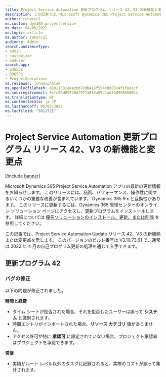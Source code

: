 ```yaml
---
title: Project Service Automation 更新プログラム リリース 42、V3 の新機能と変更点
description: この記事では、Microsoft Dynamics 365 Project Service Automation 更新リリース 42、V3 で利用可能な機能と修正を一覧表示します。
author: ruhercul
ms.custom: dyn365-projectservice
ms.date: 04/05/2022
ms.topic: article
ms.author: ruhercul
audience: Admin
search.audienceType:
- admin
- customizer
- enduser
search.app:
- D365CE
- D365PS
- ProjectOperations
ms.reviewer: johnmichalak
ms.openlocfilehash: e9911531e4acbd78db416f554c8d85c4f1fee1cf
ms.sourcegitcommit: 6cfc50d89528df977a8f6a55c1ad39d99800d9b4
ms.translationtype: HT
ms.contentlocale: ja-JP
ms.lasthandoff: 06/03/2022
ms.locfileid: "8912721"
---
```

# <a name="whats-new-or-changed-in-project-service-automation-update-release-42-v3"></a>Project Service Automation 更新プログラム リリース 42、V3 の新機能と変更点

[!include [banner](../includes/psa-now-project-operations.md)]

Microsoft Dynamics 365 Project Service Automation アプリの最新の更新情報をお知らせします。 このリリースには、品質、パフォーマンス、操作性に関するいくつかの重要な改善が含まれています。 Dynamics 365 9.x と互換性があります。 このリリースに更新するには、Dynamics 365 管理センターのオンライン ソリューション ページにアクセスし、更新プログラムをインストールします。 詳細については [優先ソリューションのインストール、更新、または削除](/power-platform/admin/install-remove-preferred-solution) を参照してください。

この記事では、Project Service Automation Update リリース 42、V3 の新機能または変更点を示します。 このバージョンのビルド番号は V3.10.73.61 で、通常は 2022 年 4 月の自己プログラム更新の処理を通じて入手できます。

## <a name="update-release-42"></a>更新プログラム 42

### <a name="bug-fixes"></a>バグの修正

以下の問題が修正されました。

**時間と経費**

- タイム シートが拒否された場合、それを拒否したユーザーは誤って **システム** と識別されます。
- 時間エントリがインポートされた場合、**リソース カテゴリ** 値がありません。
- アクセス許可が特に **承認可** に設定されていない場合、プロジェクト承認者はプロジェクトを承認できます。

**営業**

- 実績がルート レベル以外のタスクに記録されると、実際のコストが誤って集計されます。
